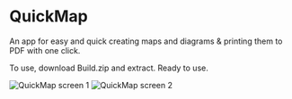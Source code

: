 # QuickMap
An app for easy and quick creating maps and diagrams & printing them to PDF with one click.

To use, download Build.zip and extract. Ready to use.

![QuickMap screen 1](https://github.com/Gurix525/QuickMap/assets/57004218/440eeeaf-315d-4c18-a7f3-ebdb34ed04d2)
![QuickMap screen 2](https://github.com/Gurix525/QuickMap/assets/57004218/0077d77b-ef4a-4a7f-b31c-e95a40202c09)
